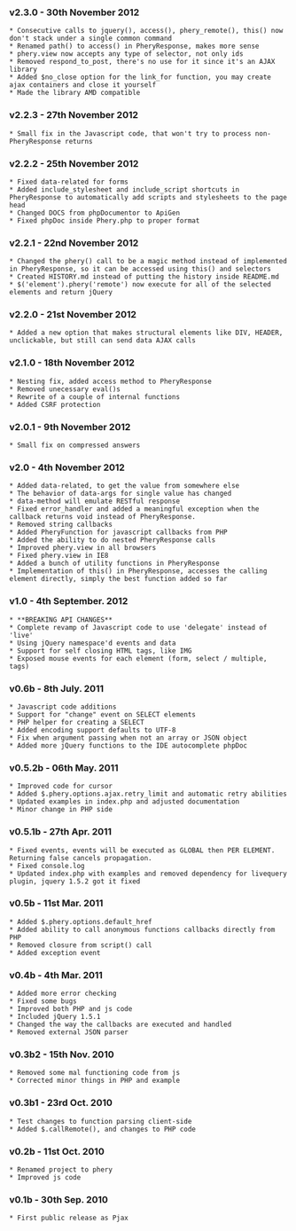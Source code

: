 ### v2.3.0 - 30th November 2012
    * Consecutive calls to jquery(), access(), phery_remote(), this() now don't stack under a single common command
    * Renamed path() to access() in PheryResponse, makes more sense
    * phery.view now accepts any type of selector, not only ids
    * Removed respond_to_post, there's no use for it since it's an AJAX library
    * Added $no_close option for the link_for function, you may create ajax containers and close it yourself
    * Made the library AMD compatible

### v2.2.3 - 27th November 2012
    * Small fix in the Javascript code, that won't try to process non-PheryResponse returns

### v2.2.2 - 25th November 2012
    * Fixed data-related for forms
    * Added include_stylesheet and include_script shortcuts in PheryResponse to automatically add scripts and stylesheets to the page head
    * Changed DOCS from phpDocumentor to ApiGen
    * Fixed phpDoc inside Phery.php to proper format

### v2.2.1 - 22nd November 2012
    * Changed the phery() call to be a magic method instead of implemented in PheryResponse, so it can be accessed using this() and selectors
    * Created HISTORY.md instead of putting the history inside README.md
    * $('element').phery('remote') now execute for all of the selected elements and return jQuery

### v2.2.0 - 21st November 2012
    * Added a new option that makes structural elements like DIV, HEADER, unclickable, but still can send data AJAX calls

### v2.1.0 - 18th November 2012
    * Nesting fix, added access method to PheryResponse
    * Removed unecessary eval()s
    * Rewrite of a couple of internal functions
    * Added CSRF protection

### v2.0.1 - 9th November 2012
    * Small fix on compressed answers

### v2.0 - 4th November 2012
    * Added data-related, to get the value from somewhere else
    * The behavior of data-args for single value has changed
    * data-method will emulate RESTful response
    * Fixed error_handler and added a meaningful exception when the callback returns void instead of PheryResponse.
    * Removed string callbacks
    * Added PheryFunction for javascript callbacks from PHP
    * Added the ability to do nested PheryResponse calls
    * Improved phery.view in all browsers
    * Fixed phery.view in IE8
    * Added a bunch of utility functions in PheryResponse
    * Implementation of this() in PheryResponse, accesses the calling element directly, simply the best function added so far

### v1.0 - 4th September. 2012
    * **BREAKING API CHANGES**
    * Complete revamp of Javascript code to use 'delegate' instead of 'live'
    * Using jQuery namespace'd events and data
    * Support for self closing HTML tags, like IMG
    * Exposed mouse events for each element (form, select / multiple, tags)

### v0.6b - 8th July. 2011
    * Javascript code additions
    * Support for "change" event on SELECT elements
    * PHP helper for creating a SELECT
    * Added encoding support defaults to UTF-8
    * Fix when argument passing when not an array or JSON object
    * Added more jQuery functions to the IDE autocomplete phpDoc

### v0.5.2b - 06th May. 2011
    * Improved code for cursor
    * Added $.phery.options.ajax.retry_limit and automatic retry abilities
    * Updated examples in index.php and adjusted documentation
    * Minor change in PHP side

### v0.5.1b - 27th Apr. 2011
    * Fixed events, events will be executed as GLOBAL then PER ELEMENT. Returning false cancels propagation.
    * Fixed console.log
    * Updated index.php with examples and removed dependency for livequery plugin, jquery 1.5.2 got it fixed

### v0.5b - 11st Mar. 2011
    * Added $.phery.options.default_href
    * Added ability to call anonymous functions callbacks directly from PHP
    * Removed closure from script() call
    * Added exception event

### v0.4b - 4th Mar. 2011
    * Added more error checking
    * Fixed some bugs
    * Improved both PHP and js code
    * Included jQuery 1.5.1
    * Changed the way the callbacks are executed and handled
    * Removed external JSON parser

### v0.3b2 - 15th Nov. 2010
    * Removed some mal functioning code from js
    * Corrected minor things in PHP and example

### v0.3b1 - 23rd Oct. 2010
    * Test changes to function parsing client-side
    * Added $.callRemote(), and changes to PHP code

### v0.2b - 11st Oct. 2010
    * Renamed project to phery
    * Improved js code

### v0.1b - 30th Sep. 2010
    * First public release as Pjax